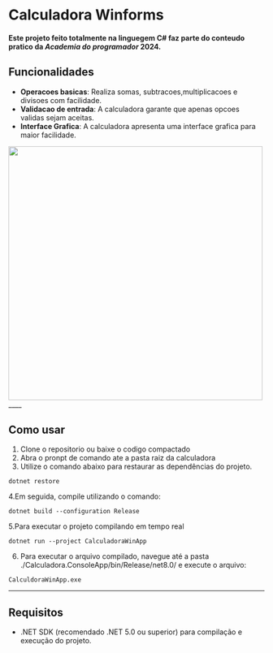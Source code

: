 # Calculadora Winforms

#### Este projeto feito totalmente na linguegem C# faz parte do conteudo pratico da *Academia do programador* 2024.

## Funcionalidades

- **Operacoes basicas**: Realiza somas, subtracoes,multiplicacoes e divisoes com facilidade.
- **Validacao de entrada**: A calculadora garante que apenas opcoes validas sejam aceitas.
- **Interface Grafica**: A calculadora apresenta uma interface grafica para maior facilidade.

<img src="https://github.com/LeoDallago/CalculadoraWinApp/assets/111309046/b945a77d-9c61-491f-970e-2da000d6eed4" width=500/>
____

## Como usar

1. Clone o repositorio ou baixe o codigo compactado
2. Abra o pronpt de comando ate a pasta raiz da calculadora
3. Utilize o comando abaixo para restaurar as dependências do projeto.

~~~
dotnet restore
~~~

4.Em seguida, compile utilizando o comando:

~~~
dotnet build --configuration Release
~~~

5.Para executar o projeto compilando em tempo real
~~~
dotnet run --project CalculadoraWinApp
~~~

6. Para executar o arquivo compilado, navegue até a pasta ./Calculadora.ConsoleApp/bin/Release/net8.0/ e execute o arquivo:

~~~
CalculdoraWinApp.exe
~~~

----

## Requisitos

- .NET SDK (recomendado .NET 5.0 ou superior) para compilação e execução do projeto.
